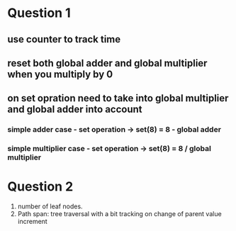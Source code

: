 # Question 1
## use counter to track time
## reset both global adder and global multiplier when you multiply by 0
## on set opration need to take into global multiplier and global adder into account
### simple adder case - set operation -> set(8) = 8 - global adder
### simple multiplier case - set operation -> set(8) = 8 / global multiplier


# Question 2
1. number of leaf nodes.
2. Path span: tree traversal with a bit tracking on change of parent value increment 
